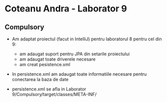 # Coteanu Andra - Laborator 9
## Compulsory

+ Am adaptat proiectul (facut in IntelliJ) pentru laboratorul 8 pentru cel din 9:
  + am adaugat suport pentru JPA din setarile proiectului
  + am adaugat toate driverele necesare
  + am creat pesistence.xml

+ In persistence.xml am adaugat toate informatiile necesare pentru conectarea la baza de date
+ persistence.xml se afla in Laborator 9/Compulsory/target/classes/META-INF/
